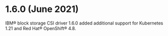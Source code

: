 # 1.6.0 (June 2021)

IBM® block storage CSI driver 1.6.0 added additional support for Kubernetes 1.21 and Red Hat® OpenShift® 4.8.